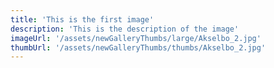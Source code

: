 ```yaml
---
title: 'This is the first image'
description: 'This is the description of the image'
imageUrl: '/assets/newGalleryThumbs/large/Akselbo_2.jpg'
thumbUrl: '/assets/newGalleryThumbs/thumbs/Akselbo_2.jpg'
---
```

